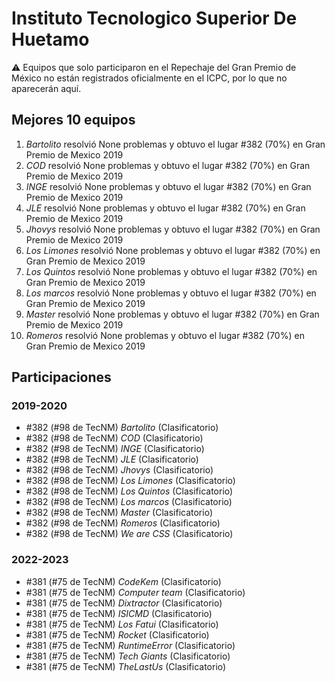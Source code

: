 # Instituto Tecnologico Superior De Huetamo

:warning: Equipos que solo participaron en el Repechaje del Gran Premio de México no están registrados oficialmente en el ICPC, por lo que no aparecerán aquí.

## Mejores 10 equipos

1. _Bartolito_ resolvió None problemas y obtuvo el lugar #382 (70%) en Gran Premio de Mexico 2019
1. _COD_ resolvió None problemas y obtuvo el lugar #382 (70%) en Gran Premio de Mexico 2019
1. _INGE_ resolvió None problemas y obtuvo el lugar #382 (70%) en Gran Premio de Mexico 2019
1. _JLE_ resolvió None problemas y obtuvo el lugar #382 (70%) en Gran Premio de Mexico 2019
1. _Jhovys_ resolvió None problemas y obtuvo el lugar #382 (70%) en Gran Premio de Mexico 2019
1. _Los Limones_ resolvió None problemas y obtuvo el lugar #382 (70%) en Gran Premio de Mexico 2019
1. _Los Quintos_ resolvió None problemas y obtuvo el lugar #382 (70%) en Gran Premio de Mexico 2019
1. _Los marcos_ resolvió None problemas y obtuvo el lugar #382 (70%) en Gran Premio de Mexico 2019
1. _Master_ resolvió None problemas y obtuvo el lugar #382 (70%) en Gran Premio de Mexico 2019
1. _Romeros_ resolvió None problemas y obtuvo el lugar #382 (70%) en Gran Premio de Mexico 2019

## Participaciones

### 2019-2020

- #382 (#98 de TecNM) _Bartolito_ (Clasificatorio)
- #382 (#98 de TecNM) _COD_ (Clasificatorio)
- #382 (#98 de TecNM) _INGE_ (Clasificatorio)
- #382 (#98 de TecNM) _JLE_ (Clasificatorio)
- #382 (#98 de TecNM) _Jhovys_ (Clasificatorio)
- #382 (#98 de TecNM) _Los Limones_ (Clasificatorio)
- #382 (#98 de TecNM) _Los Quintos_ (Clasificatorio)
- #382 (#98 de TecNM) _Los marcos_ (Clasificatorio)
- #382 (#98 de TecNM) _Master_ (Clasificatorio)
- #382 (#98 de TecNM) _Romeros_ (Clasificatorio)
- #382 (#98 de TecNM) _We are CSS_ (Clasificatorio)

### 2022-2023

- #381 (#75 de TecNM) _CodeKem_ (Clasificatorio)
- #381 (#75 de TecNM) _Computer team_ (Clasificatorio)
- #381 (#75 de TecNM) _Dixtractor_ (Clasificatorio)
- #381 (#75 de TecNM) _ISICMD_ (Clasificatorio)
- #381 (#75 de TecNM) _Los Fatui_ (Clasificatorio)
- #381 (#75 de TecNM) _Rocket_ (Clasificatorio)
- #381 (#75 de TecNM) _RuntimeError_ (Clasificatorio)
- #381 (#75 de TecNM) _Tech Giants_ (Clasificatorio)
- #381 (#75 de TecNM) _TheLastUs_ (Clasificatorio)




